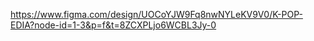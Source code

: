 
https://www.figma.com/design/UOCoYJW9Fq8nwNYLeKV9V0/K-POP-EDIA?node-id=1-3&p=f&t=8ZCXPLjo6WCBL3Jy-0
